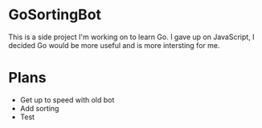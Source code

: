 # GoSortingBot

This is a side project I'm working on to learn Go.
I gave up on JavaScript, I decided Go would be more useful and is more intersting for me.

# Plans
* Get up to speed with old bot
* Add sorting
* Test
